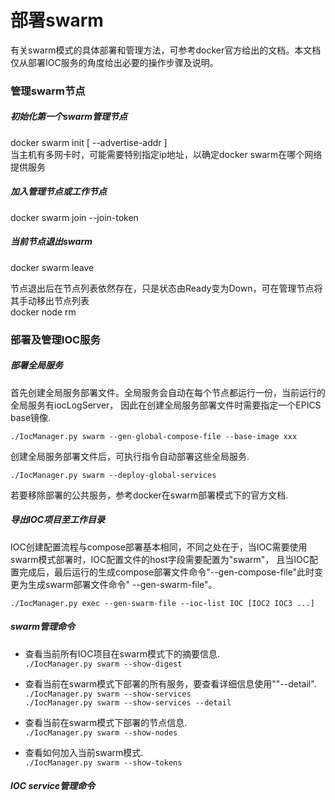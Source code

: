 # 部署swarm

有关swarm模式的具体部署和管理方法，可参考docker官方给出的文档。本文档仅从部署IOC服务的角度给出必要的操作步骤及说明。

### 管理swarm节点

##### 初始化第一个swarm管理节点

docker swarm init [ --advertise-addr <MANAGER-IP> ]    
当主机有多网卡时，可能需要特别指定ip地址，以确定docker swarm在哪个网络提供服务

##### 加入管理节点或工作节点

docker swarm join --join-token

##### 当前节点退出swarm

docker swarm leave

节点退出后在节点列表依然存在，只是状态由Ready变为Down，可在管理节点将其手动移出节点列表    
docker node rm

### 部署及管理IOC服务

##### 部署全局服务

首先创建全局服务部署文件。全局服务会自动在每个节点都运行一份，当前运行的全局服务有iocLogServer，
因此在创建全局服务部署文件时需要指定一个EPICS base镜像.

```./IocManager.py swarm --gen-global-compose-file --base-image xxx ```

创建全局服务部署文件后，可执行指令自动部署这些全局服务.

```./IocManager.py swarm --deploy-global-services ```

若要移除部署的公共服务，参考docker在swarm部署模式下的官方文档.

##### 导出IOC项目至工作目录

IOC创建配置流程与compose部署基本相同，不同之处在于，当IOC需要使用swarm模式部署时，IOC配置文件的host字段需要配置为"swarm"，
且当IOC配置完成后，最后运行的生成compose部署文件命令"--gen-compose-file"此时变更为生成swarm部署文件命令"
--gen-swarm-file"。

```./IocManager.py exec --gen-swarm-file --ioc-list IOC [IOC2 IOC3 ...]  ```

##### swarm管理命令

- 查看当前所有IOC项目在swarm模式下的摘要信息.   
  ```./IocManager.py swarm --show-digest```

- 查看当前在swarm模式下部署的所有服务，要查看详细信息使用""--detail".   
  ```./IocManager.py swarm --show-services```   
  ```./IocManager.py swarm --show-services --detail```

- 查看当前在swarm模式下部署的节点信息.   
  ```./IocManager.py swarm --show-nodes```

- 查看如何加入当前swarm模式.   
  ```./IocManager.py swarm --show-tokens```

##### IOC service管理命令

